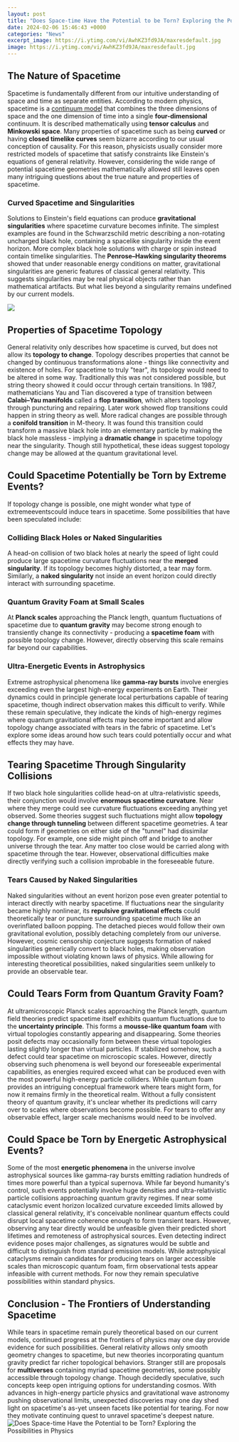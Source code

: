 ```yaml
---
layout: post
title: "Does Space-time Have the Potential to be Torn? Exploring the Possibilities in Physics"
date: 2024-02-06 15:46:43 +0000
categories: "News"
excerpt_image: https://i.ytimg.com/vi/AwhKZ3fd9JA/maxresdefault.jpg
image: https://i.ytimg.com/vi/AwhKZ3fd9JA/maxresdefault.jpg
---
```


## The Nature of Spacetime
Spacetime is fundamentally different from our intuitive understanding of space and time as separate entities. According to modern physics, spacetime is a [continuum model](https://yt.io.vn/collection/alcorta) that combines the three dimensions of space and the one dimension of time into a single **four-dimensional** continuum. It is described mathematically using **tensor calculus** and **Minkowski space**. 
Many properties of spacetime such as being **curved** or having **closed timelike curves** seem bizarre according to our usual conception of causality. For this reason, physicists usually consider more restricted models of spacetime that satisfy constraints like Einstein's equations of general relativity. However, considering the wide range of potential spacetime geometries mathematically allowed still leaves open many intriguing questions about the true nature and properties of spacetime.
### Curved Spacetime and Singularities
Solutions to Einstein's field equations can produce **gravitational singularities** where spacetime curvature becomes infinite. The simplest examples are found in the Schwarzschild metric describing a non-rotating uncharged black hole, containing a spacelike singularity inside the event horizon. More complex black hole solutions with charge or spin instead contain timelike singularities. 
The **Penrose–Hawking singularity theorems** showed that under reasonable energy conditions on matter, gravitational singularities are generic features of classical general relativity. This suggests singularities may be real physical objects rather than mathematical artifacts. But what lies beyond a singularity remains undefined by our current models.

![](https://www.andersoninstitute.com/wp-content/uploads/2020/09/How-Does-space-time-work-1024x576.jpg)
## Properties of Spacetime Topology
General relativity only describes how spacetime is curved, but does not allow its **topology to change**. Topology describes properties that cannot be changed by continuous transformations alone - things like connectivity and existence of holes. For spacetime to truly "tear", its topology would need to be altered in some way. 
Traditionally this was not considered possible, but string theory showed it could occur through certain transitions. In 1987, mathematicians Yau and Tian discovered a type of transition between **Calabi–Yau manifolds** called a **flop transition**, which alters topology through puncturing and repairing. Later work showed flop transitions could happen in string theory as well.
More radical changes are possible through a **conifold transition** in M-theory. It was found this transition could transform a massive black hole into an elementary particle by making the black hole massless - implying a **dramatic change** in spacetime topology near the singularity. Though still hypothetical, these ideas suggest topology change may be allowed at the quantum gravitational level.
## Could Spacetime Potentially be Torn by Extreme Events?
If topology change is possible, one might wonder what type of extremeeventscould induce tears in spacetime. Some possibilities that have been speculated include:
### Colliding Black Holes or Naked Singularities 
A head-on collision of two black holes at nearly the speed of light could produce large spacetime curvature fluctuations near the **merged singularity**. If its topology becomes highly distorted, a tear may form. Similarly, a **naked singularity** not inside an event horizon could directly interact with surrounding spacetime.
### Quantum Gravity Foam at Small Scales
At **Planck scales** approaching the Planck length, quantum fluctuations of spacetime due to **quantum gravity** may become strong enough to transiently change its connectivity - producing a **spacetime foam** with possible topology change. However, directly observing this scale remains far beyond our capabilities. 
### Ultra-Energetic Events in Astrophysics 
Extreme astrophysical phenomena like **gamma-ray bursts** involve energies exceeding even the largest high-energy experiments on Earth. Their dynamics could in principle generate local perturbations capable of tearing spacetime, though indirect observation makes this difficult to verify.
While these remain speculative, they indicate the kinds of high-energy regimes where quantum gravitational effects may become important and allow topology change associated with tears in the fabric of spacetime. Let's explore some ideas around how such tears could potentially occur and what effects they may have.
## Tearing Spacetime Through Singularity Collisions
If two black hole singularities collide head-on at ultra-relativistic speeds, their conjunction would involve **enormous spacetime curvature**. Near where they merge could see curvature fluctuations exceeding anything yet observed. Some theories suggest such fluctuations might allow **topology change through tunneling** between different spacetime geometries. 
A tear could form if geometries on either side of the "tunnel" had dissimilar topology. For example, one side might pinch off and bridge to another universe through the tear. Any matter too close would be carried along with spacetime through the tear. However, observational difficulties make directly verifying such a collision improbable in the foreseeable future.
### Tears Caused by Naked Singularities 
Naked singularities without an event horizon pose even greater potential to interact directly with nearby spacetime. If fluctuations near the singularity became highly nonlinear, its **repulsive gravitational effects** could theoretically tear or puncture surrounding spacetime much like an overinflated balloon popping. 
The detached pieces would follow their own gravitational evolution, possibly detaching completely from our universe. However, cosmic censorship conjecture suggests formation of naked singularities generically convert to black holes, making observation impossible without violating known laws of physics. While allowing for interesting theoretical possibilities, naked singularities seem unlikely to provide an observable tear.
## Could Tears Form from Quantum Gravity Foam? 
At ultramicroscopic Planck scales approaching the Planck length, quantum field theories predict spacetime itself exhibits quantum fluctuations due to the **uncertainty principle**. This forms a **mousse-like quantum foam** with virtual topologies constantly appearing and disappearing. 
Some theories posit defects may occasionally form between these virtual topologies lasting slightly longer than virtual particles. If stabilized somehow, such a defect could tear spacetime on microscopic scales. However, directly observing such phenomena is well beyond our foreseeable experimental capabilities, as energies required exceed what can be produced even with the most powerful high-energy particle colliders.
While quantum foam provides an intriguing conceptual framework where tears might form, for now it remains firmly in the theoretical realm. Without a fully consistent theory of quantum gravity, it's unclear whether its predictions will carry over to scales where observations become possible. For tears to offer any observable effect, larger scale mechanisms would need to be involved.
## Could Space be Torn by Energetic Astrophysical Events?
Some of the most **energetic phenomena** in the universe involve astrophysical sources like gamma-ray bursts emitting radiation hundreds of times more powerful than a typical supernova. While far beyond humanity's control, such events potentially involve huge densities and ultra-relativistic particle collisions approaching quantum gravity regimes.
If near some cataclysmic event horizon localized curvature exceeded limits allowed by classical general relativity, it's conceivable nonlinear quantum effects could disrupt local spacetime coherence enough to form transient tears. However, observing any tear directly would be unfeasible given their predicted short lifetimes and remoteness of astrophysical sources.
Even detecting indirect evidence poses major challenges, as signatures would be subtle and difficult to distinguish from standard emission models. While astrophysical cataclysms remain candidates for producing tears on larger accessible scales than microscopic quantum foam, firm observational tests appear infeasible with current methods. For now they remain speculative possibilities within standard physics.
## Conclusion - The Frontiers of Understanding Spacetime 
While tears in spacetime remain purely theoretical based on our current models, continued progress at the frontiers of physics may one day provide evidence for such possibilities. General relativity allows only smooth geometry changes to spacetime, but new theories incorporating quantum gravity predict far richer topological behaviors. 
Stranger still are proposals for **multiverses** containing myriad spacetime geometries, some possibly accessible through topology change. Though decidedly speculative, such concepts keep open intriguing options for understanding cosmos. With advances in high-energy particle physics and gravitational wave astronomy pushing observational limits, unexpected discoveries may one day shed light on spacetime's as-yet unseen facets like potential for tearing. For now they motivate continuing quest to unravel spacetime's deepest nature.
![Does Space-time Have the Potential to be Torn? Exploring the Possibilities in Physics](https://i.ytimg.com/vi/AwhKZ3fd9JA/maxresdefault.jpg)